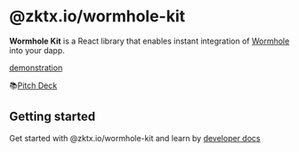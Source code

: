 # @zktx.io/wormhole-kit

**Wormhole Kit** is a React library that enables instant integration of [Wormhole](https://docs.wormhole.com/wormhole/reference/sdk-docs) into your dapp.

[demonstration](https://github.com/zktx-io/wormhole-kit-monorepo/assets/57783762/9aca9012-41ea-4c06-be8e-7f120232b45f)

📚[Pitch Deck](/downloads/wormholekit.pdf)

## Getting started

Get started with @zktx.io/wormhole-kit and learn by [developer docs](https://docs.zktx.io/wormhole-kit/)
